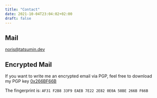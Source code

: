 ```yaml
---
title: "Contact"
date: 2021-10-04T23:04:02+02:00
draft: false
---
```

## Mail

[noris@tatsumin.dev](mailto:noris@tatsumin.dev)

## Encrypted Mail
If you want to write me an encrypted email via PGP, feel free to download my PGP key  [0x266BF66B](https://tatsumin.dev/public-key.txt)

The fingerprint is: `AF31 F2B8 33F9 EAEB 7E22 2E82 0E0A 58BE 266B F66B`

